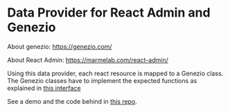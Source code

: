 # Data Provider for React Admin and Genezio

About genezio: https://genezio.com/

About React Admin: https://marmelab.com/react-admin/


Using this data provider, each react resource is mapped to a Genezio class. The Genezio classes have to implement the expected functions as explained in [this interface](https://github.com/bogdanripa/react-admin-genezio/blob/main/example/server/data-provider.ts)

See a demo and the code behind in [this repo](https://github.com/bogdanripa/react-admin-genezio/example).
